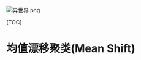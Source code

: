![异世界.png](https://upload-images.jianshu.io/upload_images/15675864-e39212ac990782cf.png)

[TOC]



# 均值漂移聚类(Mean Shift)

>
>
>

